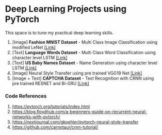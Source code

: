 # Deep Learning Projects using PyTorch

This space is to tune my practical deep learning skills.

1. [Image] **Fashion MNIST Dataset** - Multi Class Image Classification using modified LeNet [[Link]](https://github.com/GokulKarthik/Deep-Learning-Projects-Pytorch/blob/master/1-Multi-Class-Image-Classification-Fashion-MNIST.ipynb)
2. [Text] **Language Words Dataset** - Multi Class Word Classification using character level LSTM [[Link]](https://github.com/GokulKarthik/Deep-Learning-Projects-Pytorch/blob/master/2-Multi-Class-Word-Language-Classification.ipynb)
3. [Text] **US Baby Names Dataset** - Name Generation using character level LSTM [[Link]](https://github.com/GokulKarthik/Deep-Learning-Projects-Pytorch/blob/master/3-Baby-Name-Generation.ipynb)
4. [Image] Neural Style Transfer using pre trained VGG19 Net [[Link]](https://github.com/GokulKarthik/deep-learning/blob/master/4-neural-style-transfer.ipynb)
5. [Image + Text] **CAPTCHA Dataset** - Text Recognition with CRNN using pre trained RESNET and Bi-GRU [[Link]]( https://github.com/GokulKarthik/Deep-Learning-Projects-Pytorch/blob/master/5-Captcha-Text-Recognition-With-CRNN.ipynb)

### Code References
1. https://pytorch.org/tutorials/index.html
2. https://blog.floydhub.com/a-beginners-guide-on-recurrent-neural-networks-with-pytorch/
3. https://nextjournal.com/gkoehler/pytorch-neural-style-transfer
4. https://github.com/carnotaur/crnn-tutorial/
